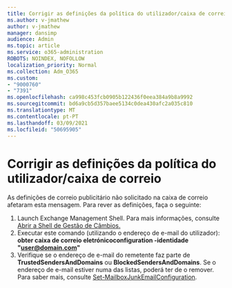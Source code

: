 ```yaml
---
title: Corrigir as definições da política do utilizador/caixa de correio
ms.author: v-jmathew
author: v-jmathew
manager: dansimp
audience: Admin
ms.topic: article
ms.service: o365-administration
ROBOTS: NOINDEX, NOFOLLOW
localization_priority: Normal
ms.collection: Adm_O365
ms.custom:
- "9000760"
- "7391"
ms.openlocfilehash: ca998c453fcb0905b122436f0eea384a9b8a9992
ms.sourcegitcommit: bd6a9cb5d357baee5134c0dea430afc2a035c810
ms.translationtype: MT
ms.contentlocale: pt-PT
ms.lasthandoff: 03/09/2021
ms.locfileid: "50695905"
---
```

# <a name="fix-user-policymailbox-settings"></a>Corrigir as definições da política do utilizador/caixa de correio

As definições de correio publicitário não solicitado na caixa de correio afetaram esta mensagem. Para rever as definições, faça o seguinte:

1. Launch Exchange Management Shell. Para mais informações, consulte [Abrir a Shell de Gestão de Câmbios.](https://go.microsoft.com/fwlink/?linkid=2101432)
2. Executar este comando (utilizando o endereço de e-mail do utilizador):  **obter caixa de correio eletrónicoconfiguration -identidade "user@domain.com"**
3. Verifique se o endereço de e-mail do remetente faz parte de **TrustedSendersAndDomains** ou **BlockedSendersAndDomains**. Se o endereço de e-mail estiver numa das listas, poderá ter de o remover. Para saber mais, consulte [Set-MailboxJunkEmailConfiguration](https://go.microsoft.com/fwlink/?linkid=2101047).
